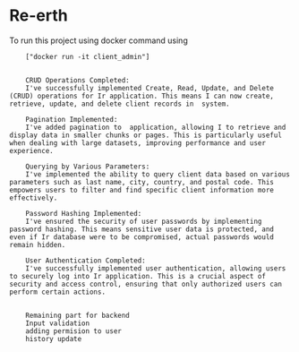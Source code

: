 # Re-erth
To run this project using docker command using

        ["docker run -it client_admin"]


        CRUD Operations Completed:
        I've successfully implemented Create, Read, Update, and Delete (CRUD) operations for Ir application. This means I can now create, retrieve, update, and delete client records in  system.

        Pagination Implemented:
        I've added pagination to  application, allowing I to retrieve and display data in smaller chunks or pages. This is particularly useful when dealing with large datasets, improving performance and user experience.

        Querying by Various Parameters:
        I've implemented the ability to query client data based on various parameters such as last name, city, country, and postal code. This empowers users to filter and find specific client information more effectively.

        Password Hashing Implemented:
        I've ensured the security of user passwords by implementing password hashing. This means sensitive user data is protected, and even if Ir database were to be compromised, actual passwords would remain hidden.

        User Authentication Completed:
        I've successfully implemented user authentication, allowing users to securely log into Ir application. This is a crucial aspect of security and access control, ensuring that only authorized users can perform certain actions.


        Remaining part for backend
        Input validation
        adding permision to user
        history update


